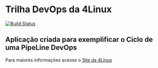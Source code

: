 # Trilha DevOps da 4Linux

<!-- Altere a Flag abaixo com sua URL do Travis -->
[![Build Status](https://travis-ci.org/alchichosz/DevOpsLab-HelloWorld.svg?branch=master)](https://travis-ci.org/alchichosz/DevOpsLab-HelloWorld)
## Aplicação criada para exemplificar o Ciclo de uma PipeLine DevOps


Para maiores informações acesse o [Site da 4Linux](https://www.4linux.com.br/cursos/devops)
